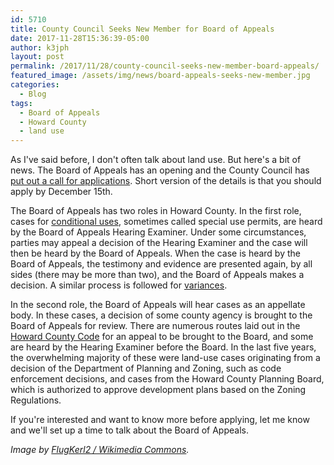 ```yaml
---
id: 5710
title: County Council Seeks New Member for Board of Appeals
date: 2017-11-28T15:36:39-05:00
author: k3jph
layout: post
permalink: /2017/11/28/county-council-seeks-new-member-board-appeals/
featured_image: /assets/img/news/board-appeals-seeks-new-member.jpg
categories:
  - Blog
tags:
  - Board of Appeals
  - Howard County
  - land use
---
```

As I've said before, I don't often talk about land use.  But here's
a bit of news.  The Board of Appeals has an opening and the County
Council has [put out a call for
applications](http://cc.howardcountymd.gov/Portals/0/Documents/CouncilMain/Press%20Releases/2017/Board%20of%20Appeals%20Vacancy%20Press%20Release-11-28-17.pdf).
Short version of the details is that you should apply by December
15th.

The Board of Appeals has two roles in Howard County.  In the first
role, cases for [conditional
uses](https://en.wikipedia.org/wiki/Special-use_permit), sometimes
called special use permits, are heard by the Board of Appeals Hearing
Examiner.  Under some circumstances, parties may appeal a decision
of the Hearing Examiner and the case will then be heard by the Board
of Appeals.  When the case is heard by the Board of Appeals, the
testimony and evidence are presented again, by all sides (there may
be more than two), and the Board of Appeals makes a decision.  A
similar process is followed for
[variances](https://en.wikipedia.org/wiki/Variance).

In the second role, the Board of Appeals will hear cases as an
appellate body.  In these cases, a decision of some county agency
is brought to the Board of Appeals for review.  There are numerous
routes laid out in the [Howard County
Code](https://www.municode.com/library/md/howard_county) for an
appeal to be brought to the Board, and some are heard by the Hearing
Examiner before the Board.  In the last five years, the overwhelming
majority of these were land-use cases originating from a decision
of the Department of Planning and Zoning, such as code enforcement
decisions, and cases from the Howard County Planning Board, which
is authorized to approve development plans based on the Zoning
Regulations.

If you're interested and want to know more before applying, let me
know and we'll set up a time to talk about the Board of Appeals.

_Image by [FlugKerl2 / Wikimedia
Commons](https://commons.wikimedia.org/wiki/File:George_Howard_Building.jpg)._
